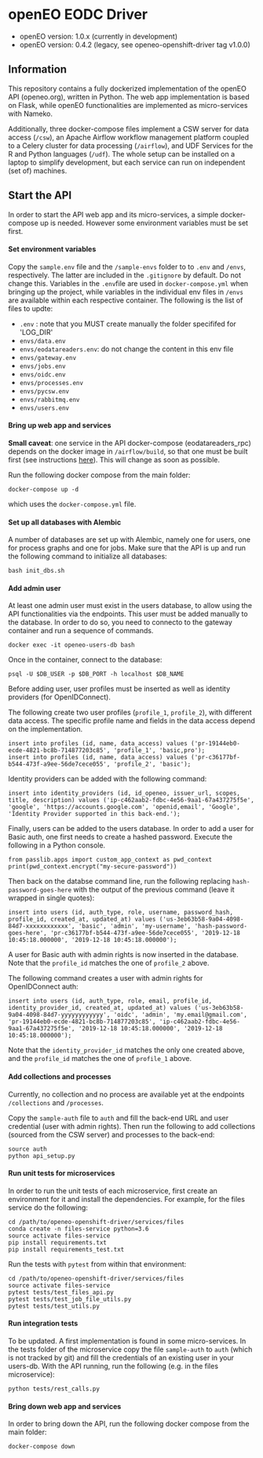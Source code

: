 # openEO EODC Driver

- openEO version: 1.0.x (currently in development)
- openEO version: 0.4.2 (legacy, see openeo-openshift-driver tag v1.0.0)

## Information

This repository contains a fully dockerized implementation of the openEO API (openeo.org), written in Python. The web app implementation is based on Flask, while openEO functionalities are implemented as micro-services with Nameko.

Additionally, three docker-compose files implement a CSW server for data access (`/csw`), an Apache Airflow workflow management platform coupled to a Celery cluster for data processing (`/airflow`), and UDF Services for the R and Python languages (`/udf`). The whole setup can be installed on a laptop to simplify development, but each service can run on independent (set of) machines.

## Start the API

In order to start the API web app and its micro-services, a simple docker-compose up is needed. However some environment variables must be set first.

#### Set environment variables

Copy the `sample.env` file and the `/sample-envs` folder to to `.env` and `/envs`, respectively. The latter are included in the `.gitignore` by default. Do not change this. Variables in the `.env`file are used in `docker-compose.yml` when bringing up the project, while variables in the individual env files in `/envs` are available within each respective container. The following is the list of files to updte:

- `.env` : note that you MUST create manually the folder specififed for 'LOG_DIR'
- `envs/data.env`
- `envs/eodatareaders.env`: do not change the content in this env file
- `envs/gateway.env`
- `envs/jobs.env`
- `envs/oidc.env`
- `envs/processes.env`
- `envs/pycsw.env`
- `envs/rabbitmq.env`
- `envs/users.env`


#### Bring up web app and services

**Small caveat**: one service in the API docker-compose (eodatareaders_rpc) depends on the docker image in `/airflow/build`, so that one must be built first (see instructions [here](./airflow/README.md)). This will change as soon as possible.

Run the following docker compose from the main folder:

```
docker-compose up -d
```

which uses the `docker-compose.yml` file.

#### Set up all databases with Alembic

A number of databases are set up with Alembic, namely one for users, one for process graphs and one for jobs. Make sure that the API is up and run the following command to initialize all databases:

```
bash init_dbs.sh
```

#### Add admin user

At least one admin user must exist in the users database, to allow using the API functionalities via the endpoints. This user must be added manually to the database. In order to do so, you need to connecto to the gateway container and run a sequence of commands.

```
docker exec -it openeo-users-db bash
```

Once in the container, connect to the database:

```
psql -U $DB_USER -p $DB_PORT -h localhost $DB_NAME
```

Before adding user, user profiles must be inserted as well as identity providers (for OpenIDConnect).

The following create two user profiles (`profile_1`, `profile_2`), with different data access. The specific profile name and fields in the data access depend on the implementation.

```
insert into profiles (id, name, data_access) values ('pr-19144eb0-ecde-4821-bc8b-714877203c85', 'profile_1', 'basic,pro');
insert into profiles (id, name, data_access) values ('pr-c36177bf-b544-473f-a9ee-56de7cece055', 'profile_2', 'basic');
```

Identity providers can be added with the following command:

```
insert into identity_providers (id, id_openeo, issuer_url, scopes, title, description) values ('ip-c462aab2-fdbc-4e56-9aa1-67a437275f5e', 'google', 'https://accounts.google.com', 'openid,email', 'Google', 'Identity Provider supported in this back-end.');
```

Finally, users can be added to the users database. In order to add a user for Basic auth, one first needs to create a hashed password. Execute the following in a Python console.

```
from passlib.apps import custom_app_context as pwd_context
print(pwd_context.encrypt("my-secure-password"))
```

Then back on the databse command line, run the following replacing `hash-password-goes-here` with the output of the previous command (leave it wrapped in single quotes):

```
insert into users (id, auth_type, role, username, password_hash, profile_id, created_at, updated_at) values ('us-3eb63b58-9a04-4098-84d7-xxxxxxxxxxxx', 'basic', 'admin', 'my-username', 'hash-password-goes-here', 'pr-c36177bf-b544-473f-a9ee-56de7cece055', '2019-12-18 10:45:18.000000', '2019-12-18 10:45:18.000000');
```

A user for Basic auth with admin rights is now inserted in the database. Note that the  `profile_id` matches the one of `profile_2` above.

The following command creates a user with admin rights for OpenIDConnect auth:

```
insert into users (id, auth_type, role, email, profile_id, identity_provider_id, created_at, updated_at) values ('us-3eb63b58-9a04-4098-84d7-yyyyyyyyyyyy', 'oidc', 'admin', 'my.email@gmail.com', 'pr-19144eb0-ecde-4821-bc8b-714877203c85', 'ip-c462aab2-fdbc-4e56-9aa1-67a437275f5e', '2019-12-18 10:45:18.000000', '2019-12-18 10:45:18.000000');
```

Note that the `identity_provider_id` matches the only one created above, and the `profile_id` matches the one of `profile_1` above.


#### Add collections and processes

Currently, no collection and no process are available yet at the endpoints `/collections` and `/processes`.

Copy the `sample-auth` file to `auth` and fill the back-end URL and user credential (user with admin rights). Then run the following to add collections (sourced from the CSW server) and processes to the back-end:

```
source auth
python api_setup.py
```

#### Run unit tests for microservices
In order to run the unit tests of each microservice, first create an environment for it and install the dependencies. For example, for the files service do the following:

```
cd /path/to/openeo-openshift-driver/services/files
conda create -n files-service python=3.6
source activate files-service
pip install requirements.txt
pip install requirements_test.txt
```

Run the tests with `pytest` from within that environment:

```
cd /path/to/openeo-openshift-driver/services/files
source activate files-service
pytest tests/test_files_api.py
pytest tests/test_job_file_utils.py
pytest tests/test_utils.py
```

#### Run integration tests

To be updated.
A first implementation is found in some micro-services. In the tests folder of the microservice copy the file `sample-auth` to `auth` (which is not tracked by git) and fill the credentials of an existing user in your users-db. With the API running, run the following (e.g. in the files microservice):

```
python tests/rest_calls.py
```

#### Bring down web app and services

In order to bring down the API, run the following docker compose from the main folder:

```
docker-compose down
```

